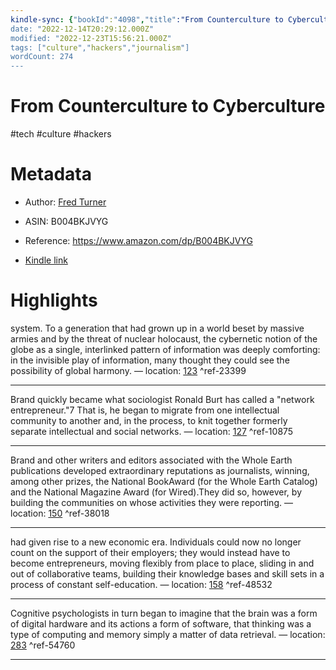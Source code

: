 ```yaml
---
kindle-sync: {"bookId":"4098","title":"From Counterculture to Cyberculture: Stewart Brand, the Whole Earth Network, and the Rise of Digital Utopianism","author":"Fred Turner","asin":"B004BKJVYG","lastAnnotatedDate":"2016-09-23","bookImageUrl":"https://m.media-amazon.com/images/I/41vl1IkuGgL._SY160.jpg","highlightsCount":5}
date: "2022-12-14T20:29:12.000Z"
modified: "2022-12-23T15:56:21.000Z"
tags: ["culture","hackers","journalism"]
wordCount: 274
---
```

# From Counterculture to Cyberculture

#tech #culture #hackers 

# Metadata

* Author: [Fred Turner](https://www.amazon.com/Fred-Turner/e/B001IR1DP0/ref=dp_byline_cont_ebooks_1)

* ASIN: B004BKJVYG

* Reference: <https://www.amazon.com/dp/B004BKJVYG>

* [Kindle link](kindle://book?action=open&asin=B004BKJVYG)

# Highlights

system. To a generation that had grown up in a world beset by massive armies and by the threat of nuclear holocaust, the cybernetic notion of the globe as a single, interlinked pattern of information was deeply comforting: in the invisible play of information, many thought they could see the possibility of global harmony. — location: [123](kindle://book?action=open&asin=B004BKJVYG&location=123) ^ref-23399

---

Brand quickly became what sociologist Ronald Burt has called a "network entrepreneur."7 That is, he began to migrate from one intellectual community to another and, in the process, to knit together formerly separate intellectual and social networks. — location: [127](kindle://book?action=open&asin=B004BKJVYG&location=127) ^ref-10875

---

Brand and other writers and editors associated with the Whole Earth publications developed extraordinary reputations as journalists, winning, among other prizes, the National BookAward (for the Whole Earth Catalog) and the National Magazine Award (for Wired).They did so, however, by building the communities on whose activities they were reporting. — location: [150](kindle://book?action=open&asin=B004BKJVYG&location=150) ^ref-38018

---

had given rise to a new economic era. Individuals could now no longer count on the support of their employers; they would instead have to become entrepreneurs, moving flexibly from place to place, sliding in and out of collaborative teams, building their knowledge bases and skill sets in a process of constant self-education. — location: [158](kindle://book?action=open&asin=B004BKJVYG&location=158) ^ref-48532

---

Cognitive psychologists in turn began to imagine that the brain was a form of digital hardware and its actions a form of software, that thinking was a type of computing and memory simply a matter of data retrieval. — location: [283](kindle://book?action=open&asin=B004BKJVYG&location=283) ^ref-54760

---
